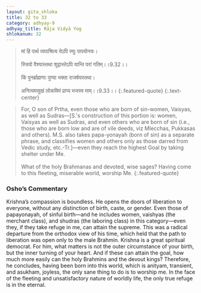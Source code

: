 ```yaml
---
layout: gita_shloka
title: 32 to 33
category: adhyay-9
adhyay_title: Rāja Vidyā Yog
shlokanum: 32
---
```


> मां हि पार्थ व्यपाश्रित्य येऽपि स्युः पापयोनयः।<br><br>स्त्रियो वैश्यास्तथा शूद्रास्तेऽपि यान्ति परां गतिम्।।9.32।।<br><br>किं पुनर्ब्राह्मणाः पुण्या भक्ता राजर्षयस्तथा।<br><br>अनित्यमसुखं लोकमिमं प्राप्य भजस्व माम्।।9.33।।
{:.featured-quote}
{:.text-center}

> For, O son of Prtha, even those who are born of sin-women, Vaisyas, as well as Sudras—[S.'s construction of this portion is: women, Vaisyas as well as Sudras, and even others who are born of sin (i.e., those who are born low and are of vile deeds, viz Mlecchas, Pukkasas and others). M.S. also takes papa-yonayah (born of sin) as a separate phrase, and classifies women and others only as those darred from Vedic study, etc.-Tr.]—even they reach the highest Goal by taking shelter under Me.<br><br>What of the holy Brahmanas and devoted, wise sages? Having come to this fleeting, miserable world, worship Me.
{:.featured-quote}

### Osho’s Commentary
Krishna’s compassion is boundless. He opens the doors of liberation to everyone, without any distinction of birth, caste, or gender.
Even those of papayonayah, of sinful birth—and he includes women, vaishyas (the merchant class), and shudras (the laboring class) in this category—even they, if they take refuge in me, can attain the supreme.
This was a radical departure from the orthodox view of his time, which held that the path to liberation was open only to the male Brahmin. Krishna is a great spiritual democrat. For him, what matters is not the outer circumstance of your birth, but the inner turning of your heart.
And if these can attain the goal, how much more easily can the holy Brahmins and the devout kings?
Therefore, he concludes, having been born into this world, which is anityam, transient, and asukham, joyless, the only sane thing to do is to worship me. In the face of the fleeting and unsatisfactory nature of worldly life, the only true refuge is in the eternal.
